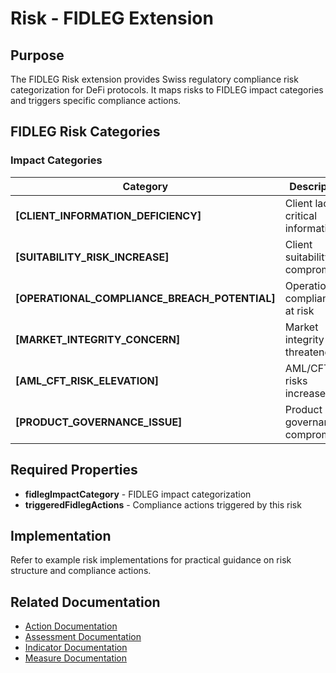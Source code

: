 #  Risk - FIDLEG Extension

##  Purpose

The FIDLEG Risk extension provides Swiss regulatory compliance risk categorization for DeFi protocols. It maps risks to FIDLEG impact categories and triggers specific compliance actions.

##  FIDLEG Risk Categories

### Impact Categories

| Category | Description |
|----------|-------------|
| **[CLIENT_INFORMATION_DEFICIENCY]** | Client lacks critical information |
| **[SUITABILITY_RISK_INCREASE]** | Client suitability compromised |
| **[OPERATIONAL_COMPLIANCE_BREACH_POTENTIAL]** | Operational compliance at risk |
| **[MARKET_INTEGRITY_CONCERN]** | Market integrity threatened |
| **[AML_CFT_RISK_ELEVATION]** | AML/CFT risks increased |
| **[PRODUCT_GOVERNANCE_ISSUE]** | Product governance compromised |


##  Required Properties

- **fidlegImpactCategory** - FIDLEG impact categorization
- **triggeredFidlegActions** - Compliance actions triggered by this risk

<!-- PAGEBREAK -->

##  Implementation

Refer to example risk implementations for practical guidance on risk structure and compliance actions.

<!-- HIDDEN -->

##  Related Documentation

- [Action Documentation](./action.fidleg.md)
- [Assessment Documentation](./assessment.fidleg.md)
- [Indicator Documentation](./indicator.fidleg.md)
- [Measure Documentation](./measure.fidleg.md)

<!-- /HIDDEN -->